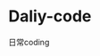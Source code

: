 <!--
 * @file: description
 * @author: longjing03
 * @Date: 2021-11-09 09:51:10
 * @LastEditors: longjing03
 * @LastEditTime: 2021-11-10 10:16:12
-->
# Daliy-code
日常coding